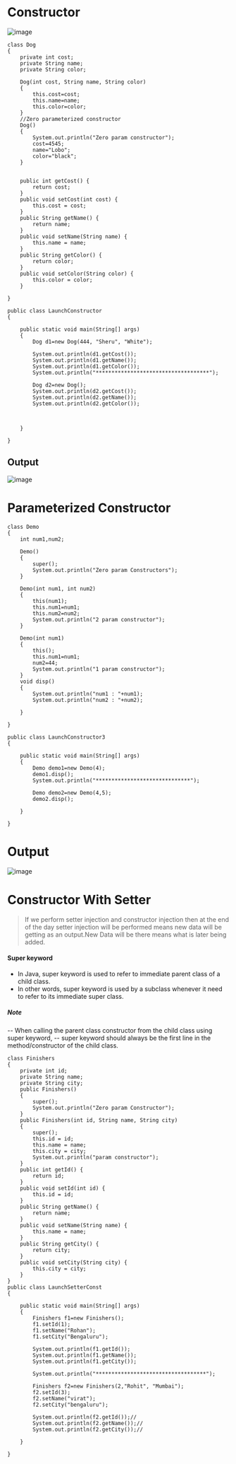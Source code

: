 # Constructor
![image](https://github.com/user-attachments/assets/c5a5185c-5aec-49ad-9b56-c05ca19635d3)

```
class Dog
{
	private int cost;
	private String name;
	private String color;
	
	Dog(int cost, String name, String color)
	{
		this.cost=cost;
		this.name=name;
		this.color=color;
	}
	//Zero parameterized constructor
	Dog()
	{
		System.out.println("Zero param constructor");
		cost=4545;
		name="Lobo";
		color="black";
	}
	
	
	public int getCost() {
		return cost;
	}
	public void setCost(int cost) {
		this.cost = cost;
	}
	public String getName() {
		return name;
	}
	public void setName(String name) {
		this.name = name;
	}
	public String getColor() {
		return color;
	}
	public void setColor(String color) {
		this.color = color;
	}
	
}

public class LaunchConstructor 
{

	public static void main(String[] args) 
	{
		Dog d1=new Dog(444, "Sheru", "White");
		
		System.out.println(d1.getCost());
		System.out.println(d1.getName());
		System.out.println(d1.getColor());
		System.out.println("************************************");
		
		Dog d2=new Dog();
		System.out.println(d2.getCost());
		System.out.println(d2.getName());
		System.out.println(d2.getColor());
		
		

	}

}

```
## Output
![image](https://github.com/user-attachments/assets/8dfeb8c4-b0b1-4035-9bfb-11608c37a086)
# Parameterized Constructor
```
class Demo
{
	int num1,num2;
	
	Demo()
	{
		super();
		System.out.println("Zero param Constructors");
	}
	
	Demo(int num1, int num2)
	{
		this(num1);
		this.num1=num1;
		this.num2=num2;
		System.out.println("2 param constructor");
	}
	
	Demo(int num1)
	{
		this();
		this.num1=num1;
		num2=44;
		System.out.println("1 param constructor");
	}
	void disp()
	{
		System.out.println("num1 : "+num1);
		System.out.println("num2 : "+num2);

	}
	
}

public class LaunchConstructor3 
{

	public static void main(String[] args) 
	{
		Demo demo1=new Demo(4);
		demo1.disp();
		System.out.println("******************************");
		
		Demo demo2=new Demo(4,5);
		demo2.disp();

	}

}
```
# Output
![image](https://github.com/user-attachments/assets/3c887c1d-ae0f-4bca-9f25-269380309042)
# Constructor With Setter
> If we perform setter injection and constructor injection then at the end of the day setter injection 
> will be performed means new data will be getting as an output.New Data will be there means what is later being added.
#### Super keyword 
- In Java, super keyword is used to refer to immediate parent class of a child class. 
- In other words, super keyword is used by a subclass whenever it need to refer to its immediate super class. 
##### Note
-- When calling the parent class constructor from the child class using super keyword, 
-- super keyword should always be the first line in the method/constructor of the child class. 
```
class Finishers
{
	private int id;
	private String name;
	private String city;
	public Finishers() 
	{
		super();
		System.out.println("Zero param Constructor");
	}
	public Finishers(int id, String name, String city) 
	{
		super();
		this.id = id;
		this.name = name;
		this.city = city;
		System.out.println("param constructor");
	}
	public int getId() {
		return id;
	}
	public void setId(int id) {
		this.id = id;
	}
	public String getName() {
		return name;
	}
	public void setName(String name) {
		this.name = name;
	}
	public String getCity() {
		return city;
	}
	public void setCity(String city) {
		this.city = city;
	}
}
public class LaunchSetterConst 
{

	public static void main(String[] args) 
	{
		Finishers f1=new Finishers();
		f1.setId(1);
		f1.setName("Rohan");
		f1.setCity("Bengaluru");
		
		System.out.println(f1.getId());
		System.out.println(f1.getName());
		System.out.println(f1.getCity());
		
		System.out.println("***********************************");
		
		Finishers f2=new Finishers(2,"Rohit", "Mumbai");
		f2.setId(3);
		f2.setName("virat");
		f2.setCity("bengaluru");
		
		System.out.println(f2.getId());//
		System.out.println(f2.getName());//
		System.out.println(f2.getCity());//

	}

}
```
